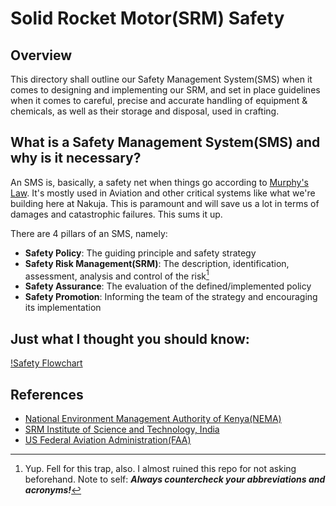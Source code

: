 # Solid Rocket Motor(SRM) Safety

## Overview

This directory shall outline our Safety Management System(SMS) when it comes to designing and implementing our SRM, and set in place guidelines when it comes to careful, precise and accurate handling of equipment & chemicals, as well as their storage and disposal, used in crafting.

## What is a Safety Management System(SMS) and why is it necessary?

An SMS is, basically, a safety net when things go according to [Murphy's Law](https://en.wikipedia.org/wiki/Murphy%27s_law). It's mostly used in Aviation and other critical systems like what we're building here at Nakuja. This is paramount and will save us a lot in terms of damages and catastrophic failures.  This sums it up.

There are 4 pillars of an SMS, namely:

- **Safety Policy**: The guiding principle and safety strategy
- **Safety Risk Management(SRM)**: The description, identification, assessment, analysis and control of the risk[^1]
- **Safety Assurance**: The evaluation of the defined/implemented policy
- **Safety Promotion**: Informing the team of the strategy and encouraging its implementation

[^1]: Yup. Fell for this trap, also. I almost ruined this repo for not asking beforehand. Note to self: ***Always countercheck your abbreviations and acronyms!***

## Just what I thought you should know:

[!Safety Flowchart](./Assets/Images/Safety_Flowchart.png)

## References

- [National Environment Management Authority of Kenya(NEMA)](https://www.nema.go.ke/images/Docs/Regulations/FinalChemicalsRegulationJune%202013_1.pdf)
- [SRM Institute of Science and Technology, India](https://webstor.srmist.edu.in/web_assets/downloads/2023/chemical-and-hazardous-waste.pdf)
- [US Federal Aviation Administration(FAA)](https://www.faa.gov/about/initiatives/sms/explained/components)
